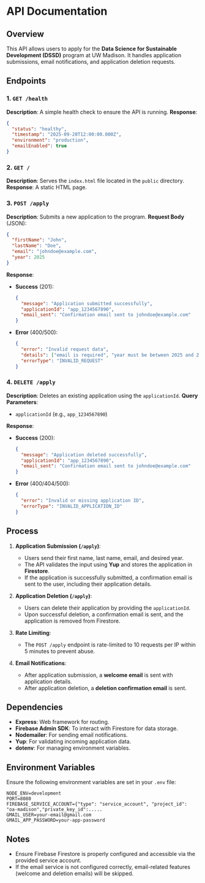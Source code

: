 # API Documentation

## Overview

This API allows users to apply for the **Data Science for Sustainable Development (DSSD)** program at UW Madison. It handles application submissions, email notifications, and application deletion requests.

## Endpoints

### 1. **`GET /health`**

**Description**: A simple health check to ensure the API is running.
**Response**:

```json
{
  "status": "healthy",
  "timestamp": "2025-09-20T12:00:00.000Z",
  "environment": "production",
  "emailEnabled": true
}
```

### 2. **`GET /`**

**Description**: Serves the `index.html` file located in the `public` directory.
**Response**: A static HTML page.

### 3. **`POST /apply`**

**Description**: Submits a new application to the program.
**Request Body** (JSON):

```json
{
  "firstName": "John",
  "lastName": "Doe",
  "email": "johndoe@example.com",
  "year": 2025
}
```

**Response**:

* **Success** (201):

  ```json
  {
    "message": "Application submitted successfully",
    "applicationId": "app_1234567890",
    "email_sent": "Confirmation email sent to johndoe@example.com"
  }
  ```
* **Error** (400/500):

  ```json
  {
    "error": "Invalid request data",
    "details": ["email is required", "year must be between 2025 and 2030"],
    "errorType": "INVALID_REQUEST"
  }
  ```

### 4. **`DELETE /apply`**

**Description**: Deletes an existing application using the `applicationId`.
**Query Parameters**:

* `applicationId` (e.g., `app_1234567890`)

**Response**:

* **Success** (200):

  ```json
  {
    "message": "Application deleted successfully",
    "applicationId": "app_1234567890",
    "email_sent": "Confirmation email sent to johndoe@example.com"
  }
  ```
* **Error** (400/404/500):

  ```json
  {
    "error": "Invalid or missing application ID",
    "errorType": "INVALID_APPLICATION_ID"
  }
  ```

## Process

1. **Application Submission (`/apply`)**:

   * Users send their first name, last name, email, and desired year.
   * The API validates the input using **Yup** and stores the application in **Firestore**.
   * If the application is successfully submitted, a confirmation email is sent to the user, including their application details.

2. **Application Deletion (`/apply`)**:

   * Users can delete their application by providing the `applicationId`.
   * Upon successful deletion, a confirmation email is sent, and the application is removed from Firestore.

3. **Rate Limiting**:

   * The `POST /apply` endpoint is rate-limited to 10 requests per IP within 5 minutes to prevent abuse.

4. **Email Notifications**:

   * After application submission, a **welcome email** is sent with application details.
   * After application deletion, a **deletion confirmation email** is sent.

## Dependencies

* **Express**: Web framework for routing.
* **Firebase Admin SDK**: To interact with Firestore for data storage.
* **Nodemailer**: For sending email notifications.
* **Yup**: For validating incoming application data.
* **dotenv**: For managing environment variables.

## Environment Variables

Ensure the following environment variables are set in your `.env` file:

```env
NODE_ENV=development
PORT=8080
FIREBASE_SERVICE_ACCOUNT={"type": "service_account", "project_id": "oa-madison","private_key_id":.....
GMAIL_USER=your-email@gmail.com
GMAIL_APP_PASSWORD=your-app-password
```

## Notes

* Ensure Firebase Firestore is properly configured and accessible via the provided service account.
* If the email service is not configured correctly, email-related features (welcome and deletion emails) will be skipped.

